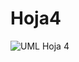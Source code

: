# Hoja4

![UML Hoja 4](https://github.com/Branuvg/Hoja4/assets/141085588/1ac92250-ae1e-401d-8082-411897680c64)
